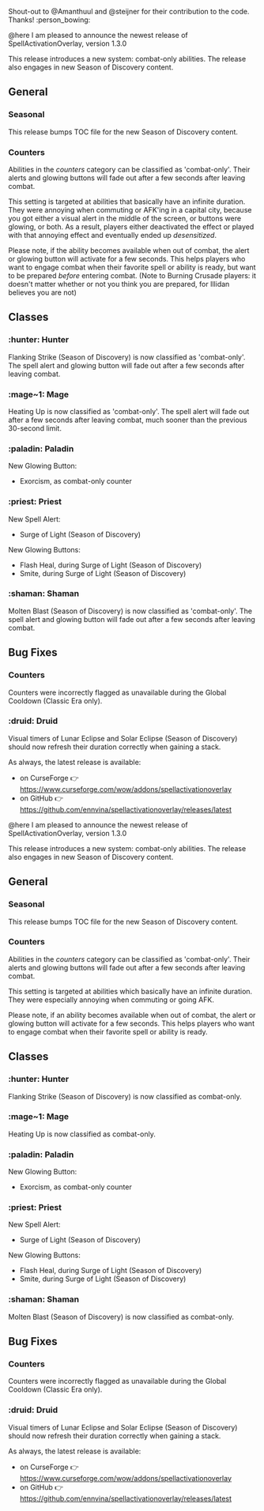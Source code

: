 

Shout-out to @Amanthuul and @steijner for their contribution to the code. Thanks!  :person_bowing:

@here I am pleased to announce the newest release of SpellActivationOverlay, version 1.3.0

This release introduces a new system: combat-only abilities. The release also engages in new Season of Discovery content.

## General
### Seasonal
This release bumps TOC file for the new Season of Discovery content.

### Counters
Abilities in the _counters_ category can be classified as 'combat-only'. Their alerts and glowing buttons will fade out after a few seconds after leaving combat.

This setting is targeted at abilities that basically have an infinite duration. They were annoying when commuting or AFK'ing in a capital city, because you got either a visual alert in the middle of the screen, or buttons were glowing, or both. As a result, players either deactivated the effect or played with that annoying effect and eventually ended up _desensitized_.

Please note, if the ability becomes available when out of combat, the alert or glowing button will activate for a few seconds. This helps players who want to engage combat when their favorite spell or ability is ready, but want to be prepared _before_ entering combat. (Note to Burning Crusade players: it doesn't matter whether or not you think you are prepared, for Illidan believes you are not)

## Classes
### :hunter:  Hunter
Flanking Strike (Season of Discovery) is now classified as 'combat-only'. The spell alert and glowing button will fade out after a few seconds after leaving combat.
### :mage~1:  Mage
Heating Up is now classified as 'combat-only'. The spell alert will fade out after a few seconds after leaving combat, much sooner than the previous 30-second limit.
### :paladin:  Paladin
New Glowing Button:
- Exorcism, as combat-only counter
### :priest:  Priest
New Spell Alert:
- Surge of Light (Season of Discovery)

New Glowing Buttons:
- Flash Heal, during Surge of Light (Season of Discovery)
- Smite, during Surge of Light (Season of Discovery)
### :shaman:  Shaman
Molten Blast (Season of Discovery) is now classified as 'combat-only'. The spell alert and glowing button will fade out after a few seconds after leaving combat.

## Bug Fixes
### Counters
Counters were incorrectly flagged as unavailable during the Global Cooldown (Classic Era only).
### :druid:  Druid
Visual timers of Lunar Eclipse and Solar Eclipse (Season of Discovery) should now refresh their duration correctly when gaining a stack.


As always, the latest release is available:
- on CurseForge 👉  https://www.curseforge.com/wow/addons/spellactivationoverlay
- on GitHub 👉  https://github.com/ennvina/spellactivationoverlay/releases/latest






@here I am pleased to announce the newest release of SpellActivationOverlay, version 1.3.0

This release introduces a new system: combat-only abilities. The release also engages in new Season of Discovery content.
## General
### Seasonal
This release bumps TOC file for the new Season of Discovery content.
### Counters
Abilities in the _counters_ category can be classified as 'combat-only'. Their alerts and glowing buttons will fade out after a few seconds after leaving combat.

This setting is targeted at abilities which basically have an infinite duration. They were especially annoying when commuting or going AFK.

Please note, if an ability becomes available when out of combat, the alert or glowing button will activate for a few seconds. This helps players who want to engage combat when their favorite spell or ability is ready.
## Classes
### :hunter:  Hunter
Flanking Strike (Season of Discovery) is now classified as combat-only.
### :mage~1:  Mage
Heating Up is now classified as combat-only.
### :paladin:  Paladin
New Glowing Button:
- Exorcism, as combat-only counter
### :priest:  Priest
New Spell Alert:
- Surge of Light (Season of Discovery)

New Glowing Buttons:
- Flash Heal, during Surge of Light (Season of Discovery)
- Smite, during Surge of Light (Season of Discovery)
### :shaman:  Shaman
Molten Blast (Season of Discovery) is now classified as combat-only.
## Bug Fixes
### Counters
Counters were incorrectly flagged as unavailable during the Global Cooldown (Classic Era only).
### :druid:  Druid
Visual timers of Lunar Eclipse and Solar Eclipse (Season of Discovery) should now refresh their duration correctly when gaining a stack.

As always, the latest release is available:
- on CurseForge :point_right:  https://www.curseforge.com/wow/addons/spellactivationoverlay
- on GitHub :point_right:  https://github.com/ennvina/spellactivationoverlay/releases/latest